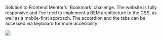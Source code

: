 <p>Solution to Frontend Mentor's 'Bookmark' challenge. The website is fully responsive and I've tried to implement a BEM architecture to the CSS, as well as a mobile-first approach. 
The accordion and the tabs can be accessed via keyboard for more accesibility</p>

<img src="https://github.com/user-attachments/assets/ef88eb22-7a85-4279-82df-a5a7f16f60df">

